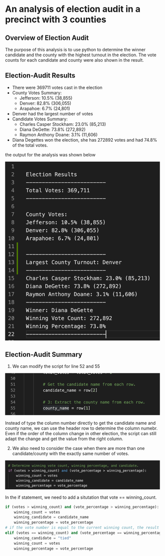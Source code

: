 # An analysis of election audit in a precinct with 3 counties

## Overview of Election Audit

The purpose of this analysis is to use python to determine the winner candidate and the county with the highest turnout in the election. The vote counts for each candidate and county were also shown in the result.

## Election-Audit Results

- There were 369711 votes cast in the election
- County Votes Summary:
  - Jefferson: 10.5% (38,855)
  - Denver: 82.8% (306,055)
  - Arapahoe: 6.7% (24,801)
- Denver had the largest number of votes
- Candidate Votes Summary:
  - Charles Casper Stockham: 23.0% (85,213)
  - Diana DeGette: 73.8% (272,892)
  - Raymon Anthony Doane: 3.1% (11,606)
- Diana Degettes won the election, she has 272892 votes and had 74.8% of the total votes.

the output for the analysis was shown below

![Deliverable_2](Resources/Deliverable_2.png)


## Election-Audit Summary
1. We can modify the script for line 52 and 55

![Example_1](Resources/Example_1.png)

Instead of type the column number directly to get the candidate name and county name, we can use the header row to determine the column numebr. Even if the order of the column change in other election, the script can still adapt the change and get the value from the right column.

2. We also need to consider the case when there are more than one candidate/county with the exactly same number of votes.

![Example_2](Resources/Example_2.png)

In the if statement, we need to add a situtation that vote == winning_count.
```python
if (votes > winning_count) and (vote_percentage > winning_percentage):
    winning_count = votes
    winning_candidate = candidate_name
    winning_percentage = vote_percentage
# if the vote number is equal to the current winning count, the result will be tied
elif (votes == winning_count) and (vote_percentage == winning_percentage) and (candidate_name <> winning_candidate):
    winning_candidate = "tied"
    winning_count = votes
    winning_percentage = vote_percentage   
``` 

